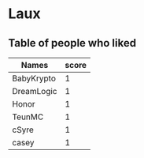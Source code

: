 # Laux
## Table of people who liked
Names | score
--- | ---
BabyKrypto | 1
DreamLogic | 1
Honor | 1
TeunMC | 1
cSyre | 1
casey | 1
